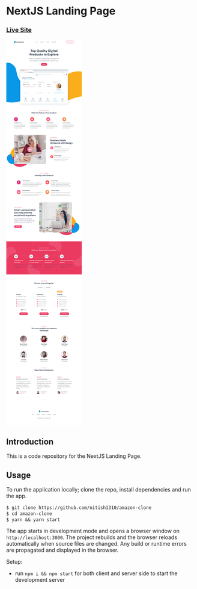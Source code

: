 # NextJS Landing Page

### [Live Site](https://nextjs-landing-page.web.app/)

![Title-image](https://github.com/nitish1310/NextJS-Landing-Page/blob/master/images/nextjs-landing-page-img.png)

## Introduction
This is a code repository for the NextJS Landing Page. 

<!-- ## Features

The features include:

* 📝 Full E-Commerce application.
* 📡 Realtime database in Firebase.
* 📦 Full responsive
* 💬 Stripe payment method
* 📡 Hosted on Firebase.
-->

<!-- ## Components -->

## Usage

To run the application locally; clone the repo, install dependencies and run the app.

```
$ git clone https://github.com/nitish1310/amazon-clone
$ cd amazon-clone
$ yarn && yarn start
```

The app starts in development mode and opens a browser window on `http://localhost:3000`. The project rebuilds and the browser reloads automatically when source files are changed. Any build or runtime errors are propagated and displayed in the browser.

Setup:
- run ```npm i && npm start``` for both client and server side to start the development server
